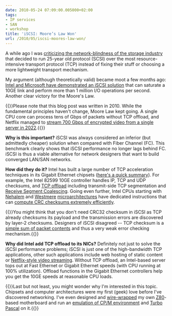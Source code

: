 ```yaml
---
date: 2010-05-24 07:09:00.005000+02:00
tags:
- IP services
- SAN
- workshop
title: 'iSCSI: Moore’s Law Won'
url: /2010/05/iscsi-moores-law-won/
---
```

A while ago I was [criticizing the network-blindness of the storage industry](/2009/12/iscsi-and-san-two-decades-of-rigid/) that decided to run 25-year old protocol (SCSI) over the most resource-intensive transport protocol (TCP) instead of fixing their stuff or choosing a more lightweight transport mechanism.

My argument (although theoretically valid) became moot a few months ago: [Intel and Microsoft have demonstrated an iSCSI solution](http://download.intel.com/support/network/sb/inteliscsiwp.pdf) that can saturate a 10GE link and perform more than 1 million I/O operations per second. Another clear victory for the Moore's Law.
<!--more-->
{{<note info>}}Please note that this blog post was written in 2010. While the fundamental principles haven't change, Moore Law kept going. A single CPU core can process tens of Gbps of packets without TCP offload, and Netflix managed to [stream 700 Gbps of encrypted video from a single server in 2022](/2022/12/are-dpu-any-good/).{{</note>}}

**Why is this important?** iSCSI was always considered an inferior (but admittedly cheaper) solution when compared with Fiber Channel (FC). This benchmark clearly shows that iSCSI performance no longer lags behind FC. iSCSI is thus a viable alternative for network designers that want to build converged LAN/SAN networks.

**How did they do it?** Intel has built a large number of TCP acceleration techniques in its Gigabit Ethernet chipsets ([here's a quick summary](http://blog.fosketts.net/2010/03/19/microsoft-intel-starwind-iscsi/)). For example, the Intel 82599 10GE controller handles IP, TCP and UDP checksums, and [TCP offload](https://en.wikipedia.org/wiki/TCP_offload_engine) including transmit-side TCP segmentation and [Receive Segment Coalescing](https://learn.microsoft.com/en-us/previous-versions/windows/it-pro/windows-server-2012-r2-and-2012/hh997024(v=ws.11)). Going even further, Intel CPUs starting with  [Nehalem](http://en.wikipedia.org/wiki/Intel_Nehalem_(microarchitecture)) and [Westmere](http://en.wikipedia.org/wiki/Intel_Westmere_(microarchitecture)) [microarchitectures](http://en.wikipedia.org/wiki/Microarchitecture) have dedicated instructions that can [compute CRC checksums extremely efficiently](https://en.wikipedia.org/wiki/SSE4#SSE4.2).

{{<note info>}}You might think that you don't need CRC32 checksum in iSCSI as TCP already checksums its payload and the transmission errors are discovered by layer-2 checksums. Designers of iSCSI disagreed -- TCP checksum is a [simple sum of packet contents](https://en.wikipedia.org/wiki/Transmission_Control_Protocol#Checksum_computation) and thus a very weak error checking mechanism.{{</note>}}

**Why did Intel add TCP offload to its NICs?** Definitely not just to solve the iSCSI performance problems; iSCSI is just one of the high-bandwidth TCP applications, other such applications include web hosting of static content or [Netflix-style video streaming](/2009/07/netflix-summary/). Without TCP offload, an Intel-based server tops out at Fast Ethernet or Gigabit Ethernet speeds (with CPU running at 100% utilization). Offload functions in the Gigabit Ethernet controllers help you get the 10GE speeds at reasonable CPU loads.

{{<note>}}Last but not least, you might wonder why I'm interested in this topic. Chipsets and computer architectures were my first (geek) love before I've discovered networking. I've even designed and [wire-wrapped](http://en.wikipedia.org/wiki/Wire_wrap) my own [Z80](http://en.wikipedia.org/wiki/Z80)-based motherboard and run an [emulation of CP/M environment](http://en.wikipedia.org/wiki/CP/M) and [Turbo Pascal](http://en.wikipedia.org/wiki/Turbo_pascal) on it.{{</note>}}
